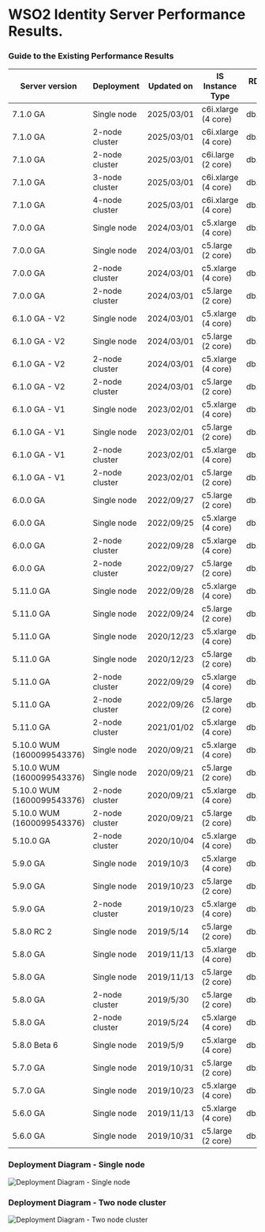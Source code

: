 # WSO2 Identity Server Performance Results.


### Guide to the Existing Performance Results
| Server version             | Deployment     | Updated on | IS Instance Type   | RDS Instance Type | JDK version | Link                                                                         |
|----------------------------|----------------|------------|--------------------|-------------------|-------------|------------------------------------------------------------------------------|
| 7.1.0 GA | Single node | 2025/03/01 | c6i.xlarge (4 core) | db.m6i.2xlarge | JDK 11 | [:arrow_upper_right:](7.1.0/7.1.0_single-node_4-core_jdk-11.md) |
| 7.1.0 GA | 2-node cluster | 2025/03/01 | c6i.xlarge (4 core) | db.m6i.2xlarge | JDK 11 | [:arrow_upper_right:](7.1.0/7.1.0_two-node_4-core_jdk-11.md) |
| 7.1.0 GA | 2-node cluster | 2025/03/01 | c6i.large (2 core) | db.m6i.2xlarge | JDK 11 | [:arrow_upper_right:](7.1.0/7.1.0_two-node_2-core_jdk-11.md) |
| 7.1.0 GA | 3-node cluster | 2025/03/01 | c6i.xlarge (4 core) | db.m6i.2xlarge | JDK 11 | [:arrow_upper_right:](7.1.0/7.1.0_three-node_4-core_jdk-11.md) |
| 7.1.0 GA | 4-node cluster | 2025/03/01 | c6i.xlarge (4 core) | db.m6i.2xlarge | JDK 11 | [:arrow_upper_right:](7.1.0/7.1.0_four-node_4-core_jdk-11.md) |
| 7.0.0 GA | Single node | 2024/03/01 | c5.xlarge (4 core) | db.m4.2xlarge | JDK 11 | [:arrow_upper_right:](7.0.0/7.0.0_single-node_4-core_jdk-11.md) |
| 7.0.0 GA | Single node | 2024/03/01 | c5.large (2 core) | db.m4.2xlarge | JDK 11 | [:arrow_upper_right:](7.0.0/7.0.0_single-node_2-core_jdk-11.md) |
| 7.0.0 GA | 2-node cluster | 2024/03/01 | c5.xlarge (4 core) | db.m4.2xlarge | JDK 11 | [:arrow_upper_right:](7.0.0/7.0.0_two-node_4-core_jdk-11.md) |
| 7.0.0 GA | 2-node cluster | 2024/03/01 | c5.large (2 core) | db.m4.2xlarge | JDK 11 | [:arrow_upper_right:](7.0.0/7.0.0_two-node_2-core_jdk-11.md) |
| 6.1.0 GA - V2 | Single node | 2024/03/01 | c5.xlarge (4 core) | db.m4.2xlarge | JDK 11 | [:arrow_upper_right:](6.1.0/v2/6.1.0_single-node_4-core_jdk-11.md) |
| 6.1.0 GA - V2 | Single node | 2024/03/01 | c5.large (2 core) | db.m4.2xlarge | JDK 11 | [:arrow_upper_right:](6.1.0/v2/6.1.0_single-node_2-core_jdk-11.md) |
| 6.1.0 GA - V2 | 2-node cluster | 2024/03/01 | c5.xlarge (4 core) | db.m4.2xlarge | JDK 11 | [:arrow_upper_right:](6.1.0/v2/6.1.0_two-node_4-core_jdk-11.md) |
| 6.1.0 GA - V2 | 2-node cluster | 2024/03/01 | c5.large (2 core) | db.m4.2xlarge | JDK 11 | [:arrow_upper_right:](6.1.0/v2/6.1.0_two-node_2-core_jdk-11.md) |
| 6.1.0 GA - V1 | Single node | 2023/02/01 | c5.xlarge (4 core) | db.m4.2xlarge | JDK 11 | [:arrow_upper_right:](6.1.0/v1/6.1.0_single-node_4-core_jdk-11.md) |
| 6.1.0 GA - V1 | Single node | 2023/02/01 | c5.large (2 core) | db.m4.2xlarge | JDK 11 | [:arrow_upper_right:](6.1.0/v1/6.1.0_single-node_2-core_jdk-11.md) |
| 6.1.0 GA - V1 | 2-node cluster | 2023/02/01 | c5.xlarge (4 core) | db.m4.2xlarge | JDK 11 | [:arrow_upper_right:](6.1.0/v1/6.1.0_two-node_4-core_jdk-11.md) | |
| 6.1.0 GA - V1 | 2-node cluster | 2023/02/01 | c5.large (2 core) | db.m4.2xlarge | JDK 11 | [:arrow_upper_right:](6.1.0/v1/6.1.0_two-node_2-core_jdk-11.md) |
| 6.0.0 GA | Single node | 2022/09/27 | c5.large (2 core) | db.m4.2xlarge | JDK 11 | [:arrow_upper_right:](6.0.0/6.0.0_single-node_2-core_jdk-11.md) |
| 6.0.0 GA | Single node | 2022/09/25 | c5.xlarge (4 core) | db.m4.2xlarge | JDK 11 | [:arrow_upper_right:](6.0.0/6.0.0_single-node_4-core_jdk-11.md) |
| 6.0.0 GA | 2-node cluster | 2022/09/28 | c5.xlarge (4 core) | db.m4.2xlarge | JDK 11 | [:arrow_upper_right:](6.0.0/6.0.0_two-node_4-core_jdk-11.md) |
| 6.0.0 GA | 2-node cluster | 2022/09/27 | c5.large (2 core) | db.m4.2xlarge | JDK 11 | [:arrow_upper_right:](6.0.0/6.0.0_two-node_2-core_jdk-11.md) |
| 5.11.0 GA | Single node | 2022/09/28 | c5.xlarge (4 core) | db.m4.2xlarge | JDK 11 | [:arrow_upper_right:](5.11.0/jdk-11/5.11.0_single-node_4-core_jdk-11.md) |
| 5.11.0 GA | Single node | 2022/09/24 | c5.large (2 core) | db.m4.2xlarge | JDK 11 | [:arrow_upper_right:](5.11.0/jdk-11/5.11.0_single-node_2-core_jdk-11.md) |
| 5.11.0 GA | Single node | 2020/12/23 | c5.xlarge (4 core) | db.m4.xlarge | JDK 8 | [:arrow_upper_right:](5.11.0/jdk-8/5.11.0_single-node_4-core_jdk-8.md) |
| 5.11.0 GA | Single node | 2020/12/23 | c5.large (2 core) | db.m4.xlarge | JDK 8 | [:arrow_upper_right:](5.11.0/jdk-8/5.11.0_single-node_2-core_jdk-8.md) |
| 5.11.0 GA | 2-node cluster | 2022/09/29 | c5.xlarge (4 core) | db.m4.2xlarge | JDK 11 | [:arrow_upper_right:](5.11.0/jdk-11/5.11.0_two-node_4-core_jdk-11.md) |
| 5.11.0 GA | 2-node cluster | 2022/09/26 | c5.large (2 core) | db.m4.2xlarge | JDK 11 | [:arrow_upper_right:](5.11.0/jdk-11/5.11.0_two-node_2-core_jdk-11.md) |
| 5.11.0 GA | 2-node cluster | 2021/01/02 | c5.xlarge (4 core) | db.m4.xlarge | JDK 8 | [:arrow_upper_right:](5.11.0/jdk-8/5.11.0_two-nodes_4-core_jdk-8.md) |
| 5.10.0 WUM (1600099543376) | Single node | 2020/09/21 | c5.xlarge (4 core) | db.m4.xlarge | JDK 8 | [:arrow_upper_right:](5.10.0/WUM/1600099543376/5.10.0_single-node_4-core.md) |
| 5.10.0 WUM (1600099543376) | Single node | 2020/09/21 | c5.large (2 core) | db.m4.xlarge | JDK 8 | [:arrow_upper_right:](5.10.0/WUM/1600099543376/5.10.0_single-node_2-core.md) |
| 5.10.0 WUM (1600099543376) | 2-node cluster | 2020/09/21 | c5.xlarge (4 core) | db.m4.xlarge | JDK 8 | [:arrow_upper_right:](5.10.0/WUM/1600099543376/5.10.0_two-nodes_4-core.md) |
| 5.10.0 WUM (1600099543376) | 2-node cluster | 2020/09/21 | c5.large (2 core) | db.m4.xlarge | JDK 8 | [:arrow_upper_right:](5.10.0/WUM/1600099543376/5.10.0_two-nodes_2-core.md) |
| 5.10.0 GA | 2-node cluster | 2020/10/04 | c5.xlarge (4 core) | db.m4.xlarge | JDK 8 | [:arrow_upper_right:](5.10.0/5.10.0_two-nodes_4-core.md) |
| 5.9.0 GA | Single node | 2019/10/3 | c5.xlarge (4 core) | db.m4.xlarge | JDK 8 | [:arrow_upper_right:](5.9.0/5.9.0_single-node_4-core.md) |
| 5.9.0 GA | Single node | 2019/10/23 | c5.large (2 core) | db.m4.xlarge | JDK 8 | [:arrow_upper_right:](5.9.0/5.9.0_single-node_2-core.md) |
| 5.9.0 GA | 2-node cluster | 2019/10/23 | c5.xlarge (4 core) | db.m4.xlarge | JDK 8 | [:arrow_upper_right:](5.9.0/5.9.0_two-nodes_4-core.md) |
| 5.8.0 RC 2 | Single node | 2019/5/14 | c5.large (2 core) | db.m4.xlarge | JDK 8 | [:arrow_upper_right:](5.8.0/5.8.0-rc2_single-node_2-core.md) |
| 5.8.0 GA | Single node | 2019/11/13 | c5.xlarge (4 core) | db.m4.xlarge | JDK 8 | [:arrow_upper_right:](5.8.0/5.8.0_single-node_4-core.md) |
| 5.8.0 GA | Single node | 2019/11/13 | c5.large (2 core) | db.m4.xlarge | JDK 8 | [:arrow_upper_right:](5.8.0/5.8.0_single-node_2-core.md) |
| 5.8.0 GA | 2-node cluster | 2019/5/30 | c5.large (2 core) | db.m4.xlarge | JDK 8 | [:arrow_upper_right:](5.8.0/5.8.0_two-nodes_2-core.md) |
| 5.8.0 GA | 2-node cluster | 2019/5/24 | c5.xlarge (4 core) | db.m4.xlarge | JDK 8 | [:arrow_upper_right:](5.8.0/5.8.0_two-nodes_4-core.md) |
| 5.8.0 Beta 6 | Single node | 2019/5/9 | c5.xlarge (4 core) | db.m4.xlarge | JDK 8 | [:arrow_upper_right:](5.8.0/5.8.0-beta6_single-node_4-core.md) |
| 5.7.0 GA | Single node | 2019/10/31 | c5.large (2 core) | db.m4.xlarge | JDK 8 | [:arrow_upper_right:](5.7.0/5.7.0_single-node_2-core.md) |
| 5.7.0 GA | Single node | 2019/10/23 | c5.xlarge (4 core) | db.m4.xlarge | JDK 8 | [:arrow_upper_right:](5.7.0/5.7.0_single-node_4-core.md) |
| 5.6.0 GA | Single node | 2019/11/13 | c5.xlarge (4 core) | db.m4.xlarge | JDK 8 | [:arrow_upper_right:](5.6.0/5.6.0_single-node_4-core.md) |
| 5.6.0 GA | Single node | 2019/10/31 | c5.large (2 core) | db.m4.xlarge | JDK 8 | [:arrow_upper_right:](5.6.0/5.6.0_single-node_2-core.md) |

### Deployment Diagram - Single node
![Deployment Diagram - Single node](../common/images/deployment-diagram-singlenode.png)


### Deployment Diagram - Two node cluster
![Deployment Diagram - Two node cluster](../common/images/deployment-diagram-twonode-cluster.png)
